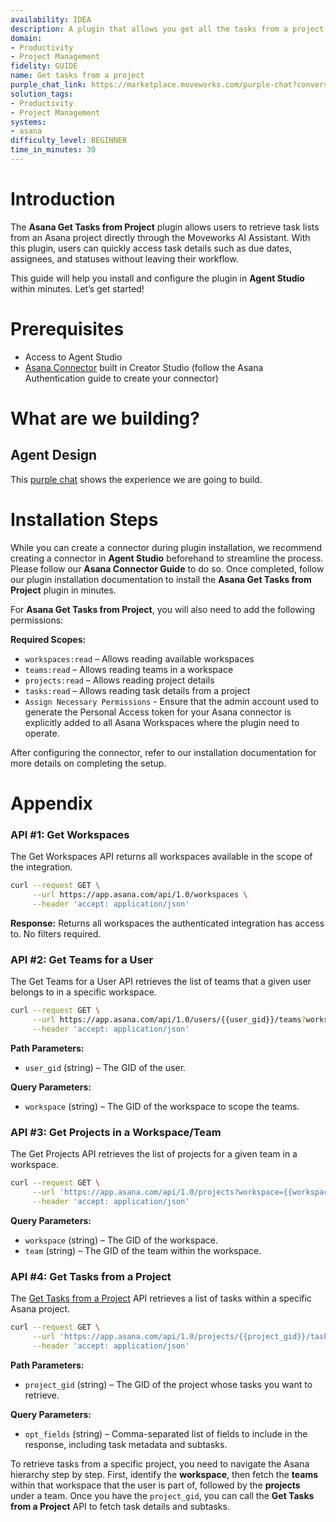 ```yaml
---
availability: IDEA
description: A plugin that allows you get all the tasks from a project.
domain:
- Productivity
- Project Management
fidelity: GUIDE
name: Get tasks from a project
purple_chat_link: https://marketplace.moveworks.com/purple-chat?conversation=%7B%22messages%22%3A%5B%7B%22role%22%3A%22user%22%2C%22parts%22%3A%5B%7B%22richText%22%3A%22Get+a+list+of+tasks+from+a+project%22%7D%5D%7D%2C%7B%22role%22%3A%22assistant%22%2C%22parts%22%3A%5B%7B%22reasoningSteps%22%3A%5B%7B%22status%22%3A%22success%22%2C%22richText%22%3A%22%3Cp+xmlns%3D%5C%22http%3A%2F%2Fwww.w3.org%2F1999%2Fxhtml%5C%22%3EYour+request+is+being+processed+for+the+%3Cb%3EQuantumFlow%3C%2Fb%3E+workspace.%3C%2Fp%3E%22%7D%5D%7D%2C%7B%22richText%22%3A%22%3Cp+xmlns%3D%5C%22http%3A%2F%2Fwww.w3.org%2F1999%2Fxhtml%5C%22%3ETo+continue%2C+I+need+you+to+select+which+team%E2%80%99s+project+tasks+you+want+to+view.+Here+are+your+available+teams%3A%3C%2Fp%3E%3Col+xmlns%3D%5C%22http%3A%2F%2Fwww.w3.org%2F1999%2Fxhtml%5C%22%3E%3Cli%3E%3Cb%3EMarketing+Team+-+USA%3C%2Fb%3E%3C%2Fli%3E%3Cli%3E%3Cb%3EMarketing+Team+-+India%3C%2Fb%3E%3C%2Fli%3E%3Cli%3E%3Cb%3EEngineering+Team+-+EMEA%3C%2Fb%3E%3C%2Fli%3E%3C%2Fol%3E%3Cp+xmlns%3D%5C%22http%3A%2F%2Fwww.w3.org%2F1999%2Fxhtml%5C%22%3E%3Cb%3EPlease+reply+with+the+number+of+the+team+you+want+to+view+tasks+for.%3C%2Fb%3E%3C%2Fp%3E%22%7D%5D%7D%2C%7B%22role%22%3A%22user%22%2C%22parts%22%3A%5B%7B%22richText%22%3A%221%22%7D%5D%7D%2C%7B%22role%22%3A%22assistant%22%2C%22parts%22%3A%5B%7B%22reasoningSteps%22%3A%5B%7B%22status%22%3A%22success%22%2C%22richText%22%3A%22%3Cp+xmlns%3D%5C%22http%3A%2F%2Fwww.w3.org%2F1999%2Fxhtml%5C%22%3EYou+have+selected+the+%3Cb%3EMarketing+Team+-+USA%3C%2Fb%3E+team.%3C%2Fp%3E%22%7D%5D%7D%2C%7B%22richText%22%3A%22%3Cp+xmlns%3D%5C%22http%3A%2F%2Fwww.w3.org%2F1999%2Fxhtml%5C%22%3ENow%2C+please+select+which+project+you+want+to+view+tasks+for.+Here+are+your+available+projects+in+this+team%3A%3C%2Fp%3E%3Col+xmlns%3D%5C%22http%3A%2F%2Fwww.w3.org%2F1999%2Fxhtml%5C%22%3E%3Cli%3E%3Cb%3EQ3+Marketing+Campaign%3C%2Fb%3E%3C%2Fli%3E%3Cli%3E%3Cb%3EProduct+Launch+v2%3C%2Fb%3E%3C%2Fli%3E%3Cli%3E%3Cb%3EInternal+Tooling%3C%2Fb%3E%3C%2Fli%3E%3C%2Fol%3E%3Cp+xmlns%3D%5C%22http%3A%2F%2Fwww.w3.org%2F1999%2Fxhtml%5C%22%3E%3Cb%3EReply+with+the+number+of+the+project+you+want+to+see+tasks+for.%3C%2Fb%3E%3C%2Fp%3E%22%7D%5D%7D%2C%7B%22role%22%3A%22user%22%2C%22parts%22%3A%5B%7B%22richText%22%3A%221%22%7D%5D%7D%2C%7B%22role%22%3A%22assistant%22%2C%22parts%22%3A%5B%7B%22reasoningSteps%22%3A%5B%7B%22status%22%3A%22success%22%2C%22richText%22%3A%22%3Cp+xmlns%3D%5C%22http%3A%2F%2Fwww.w3.org%2F1999%2Fxhtml%5C%22%3E%3Cb%3EResolved+Selection%3C%2Fb%3E%3C%2Fp%3E%3Cul+xmlns%3D%5C%22http%3A%2F%2Fwww.w3.org%2F1999%2Fxhtml%5C%22%3E%3Cli%3E%3Cb%3EWorkspace%3A%3C%2Fb%3E+QuantumFlow%3C%2Fli%3E%3Cli%3E%3Cb%3ETeam%3A%3C%2Fb%3E+Marketing+Team+-+USA%3C%2Fli%3E%3Cli%3E%3Cb%3EProject%3A%3C%2Fb%3E+Q3+Marketing+Campaign%3C%2Fli%3E%3C%2Ful%3E%22%7D%5D%7D%2C%7B%22richText%22%3A%22%3Cp+xmlns%3D%5C%22http%3A%2F%2Fwww.w3.org%2F1999%2Fxhtml%5C%22%3EHere+are+the+tasks+currently+in+this+project%3A%3C%2Fp%3E%3Col+xmlns%3D%5C%22http%3A%2F%2Fwww.w3.org%2F1999%2Fxhtml%5C%22%3E%3Cli%3E%3Cb%3EDevelop+social+media+strategy%3C%2Fb%3E%3Cbr+%2F%3E%3Cb%3EAssignee%3A%3C%2Fb%3E+Alice+Smith%3Cbr+%2F%3E%3Cb%3ECreated+at%3A%3C%2Fb%3E+2025-07-15%3Cbr+%2F%3E%3Cb%3EDue+on%3A%3C%2Fb%3E+2025-08-01%3Cbr+%2F%3E%3Cb%3ECompleted%3A%3C%2Fb%3E+No%3Cbr+%2F%3E%3Cb%3ENotes%3A%3C%2Fb%3E+Outline+key+platforms+and+content+pillars+for+Q3.%3C%2Fli%3E%3Cli%3E%3Cb%3EDraft+press+release+for+product+launch%3C%2Fb%3E%3Cbr+%2F%3E%3Cb%3EAssignee%3A%3C%2Fb%3E+Alice+Smith%3Cbr+%2F%3E%3Cb%3ECreated+at%3A%3C%2Fb%3E+2025-07-18%3Cbr+%2F%3E%3Cb%3EDue+on%3A%3C%2Fb%3E+2025-08-05%3Cbr+%2F%3E%3Cb%3ECompleted%3A%3C%2Fb%3E+No%3Cbr+%2F%3E%3Cb%3ENotes%3A%3C%2Fb%3E+Include+product+features+and+target+audience+benefits.%3C%2Fli%3E%3Cli%3E%3Cb%3ECoordinate+with+sales+for+lead+generation+assets%3C%2Fb%3E%3Cbr+%2F%3E%3Cb%3EAssignee%3A%3C%2Fb%3E+Alice+Smith%3Cbr+%2F%3E%3Cb%3ECreated+at%3A%3C%2Fb%3E+2025-07-20%3Cbr+%2F%3E%3Cb%3EDue+on%3A%3C%2Fb%3E+2025-08-10%3Cbr+%2F%3E%3Cb%3ECompleted%3A%3C%2Fb%3E+No%3Cbr+%2F%3E%3Cb%3ENotes%3A%3C%2Fb%3E+Ensure+assets+align+with+Q3+sales+targets.%3C%2Fli%3E%3C%2Fol%3E%3Cp+xmlns%3D%5C%22http%3A%2F%2Fww
solution_tags:
- Productivity
- Project Management
systems:
- asana
difficulty_level: BEGINNER
time_in_minutes: 30
---
```

# Introduction

The **Asana Get Tasks from Project** plugin allows users to retrieve task lists from an Asana project directly through the Moveworks AI Assistant. With this plugin, users can quickly access task details such as due dates, assignees, and statuses without leaving their workflow.

This guide will help you install and configure the plugin in **Agent Studio** within minutes. Let’s get started!

# Prerequisites

- Access to Agent Studio
- [Asana Connector](https://developer.moveworks.com/creator-studio/resources/connector?id=asana) built in Creator Studio (follow the Asana Authentication guide to create your connector)

# What are we building?

## Agent Design

This [purple chat](https://marketplace.moveworks.com/purple-chat?conversation=%7B%22messages%22%3A%5B%7B%22role%22%3A%22user%22%2C%22parts%22%3A%5B%7B%22richText%22%3A%22Get+a+list+of+tasks+from+a+project%22%7D%5D%7D%2C%7B%22role%22%3A%22assistant%22%2C%22parts%22%3A%5B%7B%22reasoningSteps%22%3A%5B%7B%22status%22%3A%22success%22%2C%22richText%22%3A%22%3Cp+xmlns%3D%5C%22http%3A%2F%2Fwww.w3.org%2F1999%2Fxhtml%5C%22%3EYour+request+is+being+processed+for+the+%3Cb%3EQuantumFlow%3C%2Fb%3E+workspace.%3C%2Fp%3E%22%7D%5D%7D%2C%7B%22richText%22%3A%22%3Cp+xmlns%3D%5C%22http%3A%2F%2Fwww.w3.org%2F1999%2Fxhtml%5C%22%3ETo+continue%2C+I+need+you+to+select+which+team%E2%80%99s+project+tasks+you+want+to+view.+Here+are+your+available+teams%3A%3C%2Fp%3E%3Col+xmlns%3D%5C%22http%3A%2F%2Fwww.w3.org%2F1999%2Fxhtml%5C%22%3E%3Cli%3E%3Cb%3EMarketing+Team+-+USA%3C%2Fb%3E%3C%2Fli%3E%3Cli%3E%3Cb%3EMarketing+Team+-+India%3C%2Fb%3E%3C%2Fli%3E%3Cli%3E%3Cb%3EEngineering+Team+-+EMEA%3C%2Fb%3E%3C%2Fli%3E%3C%2Fol%3E%3Cp+xmlns%3D%5C%22http%3A%2F%2Fwww.w3.org%2F1999%2Fxhtml%5C%22%3E%3Cb%3EPlease+reply+with+the+number+of+the+team+you+want+to+view+tasks+for.%3C%2Fb%3E%3C%2Fp%3E%22%7D%5D%7D%2C%7B%22role%22%3A%22user%22%2C%22parts%22%3A%5B%7B%22richText%22%3A%221%22%7D%5D%7D%2C%7B%22role%22%3A%22assistant%22%2C%22parts%22%3A%5B%7B%22reasoningSteps%22%3A%5B%7B%22status%22%3A%22success%22%2C%22richText%22%3A%22%3Cp+xmlns%3D%5C%22http%3A%2F%2Fwww.w3.org%2F1999%2Fxhtml%5C%22%3EYou+have+selected+the+%3Cb%3EMarketing+Team+-+USA%3C%2Fb%3E+team.%3C%2Fp%3E%22%7D%5D%7D%2C%7B%22richText%22%3A%22%3Cp+xmlns%3D%5C%22http%3A%2F%2Fwww.w3.org%2F1999%2Fxhtml%5C%22%3ENow%2C+please+select+which+project+you+want+to+view+tasks+for.+Here+are+your+available+projects+in+this+team%3A%3C%2Fp%3E%3Col+xmlns%3D%5C%22http%3A%2F%2Fwww.w3.org%2F1999%2Fxhtml%5C%22%3E%3Cli%3E%3Cb%3EQ3+Marketing+Campaign%3C%2Fb%3E%3C%2Fli%3E%3Cli%3E%3Cb%3EProduct+Launch+v2%3C%2Fb%3E%3C%2Fli%3E%3Cli%3E%3Cb%3EInternal+Tooling%3C%2Fb%3E%3C%2Fli%3E%3C%2Fol%3E%3Cp+xmlns%3D%5C%22http%3A%2F%2Fwww.w3.org%2F1999%2Fxhtml%5C%22%3E%3Cb%3EReply+with+the+number+of+the+project+you+want+to+see+tasks+for.%3C%2Fb%3E%3C%2Fp%3E%22%7D%5D%7D%2C%7B%22role%22%3A%22user%22%2C%22parts%22%3A%5B%7B%22richText%22%3A%221%22%7D%5D%7D%2C%7B%22role%22%3A%22assistant%22%2C%22parts%22%3A%5B%7B%22reasoningSteps%22%3A%5B%7B%22status%22%3A%22success%22%2C%22richText%22%3A%22%3Cp+xmlns%3D%5C%22http%3A%2F%2Fwww.w3.org%2F1999%2Fxhtml%5C%22%3E%3Cb%3EResolved+Selection%3C%2Fb%3E%3C%2Fp%3E%3Cul+xmlns%3D%5C%22http%3A%2F%2Fwww.w3.org%2F1999%2Fxhtml%5C%22%3E%3Cli%3E%3Cb%3EWorkspace%3A%3C%2Fb%3E+QuantumFlow%3C%2Fli%3E%3Cli%3E%3Cb%3ETeam%3A%3C%2Fb%3E+Marketing+Team+-+USA%3C%2Fli%3E%3Cli%3E%3Cb%3EProject%3A%3C%2Fb%3E+Q3+Marketing+Campaign%3C%2Fli%3E%3C%2Ful%3E%22%7D%5D%7D%2C%7B%22richText%22%3A%22%3Cp+xmlns%3D%5C%22http%3A%2F%2Fwww.w3.org%2F1999%2Fxhtml%5C%22%3EHere+are+the+tasks+currently+in+this+project%3A%3C%2Fp%3E%3Col+xmlns%3D%5C%22http%3A%2F%2Fwww.w3.org%2F1999%2Fxhtml%5C%22%3E%3Cli%3E%3Cb%3EDevelop+social+media+strategy%3C%2Fb%3E%3Cbr+%2F%3E%3Cb%3EAssignee%3A%3C%2Fb%3E+Alice+Smith%3Cbr+%2F%3E%3Cb%3ECreated+at%3A%3C%2Fb%3E+2025-07-15%3Cbr+%2F%3E%3Cb%3EDue+on%3A%3C%2Fb%3E+2025-08-01%3Cbr+%2F%3E%3Cb%3ECompleted%3A%3C%2Fb%3E+No%3Cbr+%2F%3E%3Cb%3ENotes%3A%3C%2Fb%3E+Outline+key+platforms+and+content+pillars+for+Q3.%3C%2Fli%3E%3Cli%3E%3Cb%3EDraft+press+release+for+product+launch%3C%2Fb%3E%3Cbr+%2F%3E%3Cb%3EAssignee%3A%3C%2Fb%3E+Alice+Smith%3Cbr+%2F%3E%3Cb%3ECreated+at%3A%3C%2Fb%3E+2025-07-18%3Cbr+%2F%3E%3Cb%3EDue+on%3A%3C%2Fb%3E+2025-08-05%3Cbr+%2F%3E%3Cb%3ECompleted%3A%3C%2Fb%3E+No%3Cbr+%2F%3E%3Cb%3ENotes%3A%3C%2Fb%3E+Include+product+features+and+target+audience+benefits.%3C%2Fli%3E%3Cli%3E%3Cb%3ECoordinate+with+sales+for+lead+generation+assets%3C%2Fb%3E%3Cbr+%2F%3E%3Cb%3EAssignee%3A%3C%2Fb%3E+Alice+Smith%3Cbr+%2F%3E%3Cb%3ECreated+at%3A%3C%2Fb%3E+2025-07-20%3Cbr+%2F%3E%3Cb%3EDue+on%3A%3C%2Fb%3E+2025-08-10%3Cbr+%2F%3E%3Cb%3ECompleted%3A%3C%2Fb%3E+No%3Cbr+%2F%3E%3Cb%3ENotes%3A%3C%2Fb%3E+Ensure+assets+align+with+Q3+sales+targets.%3C%2Fli%3E%3C%2Fol%3E%3Cp+xmlns%3D%5C%22http%3A%2F%2Fww) shows the experience we are going to build.

# Installation Steps

While you can create a connector during plugin installation, we recommend creating a connector in **Agent Studio** beforehand to streamline the process. Please follow our **Asana Connector Guide** to do so. Once completed, follow our plugin installation documentation to install the **Asana Get Tasks from Project** plugin in minutes.

For **Asana Get Tasks from Project**, you will also need to add the following permissions:

**Required Scopes:**

- `workspaces:read` – Allows reading available workspaces
- `teams:read` – Allows reading teams in a workspace
- `projects:read` – Allows reading project details
- `tasks:read` – Allows reading task details from a project
- `Assign Necessary Permissions` - Ensure that the admin account used to generate the Personal Access token for your Asana connector is explicitly added to all Asana Workspaces where the plugin need to operate.

After configuring the connector, refer to our installation documentation for more details on completing the setup.

# Appendix

### **API #1: Get Workspaces**

The Get Workspaces API returns all workspaces available in the scope of the integration.

```bash
curl --request GET \
     --url https://app.asana.com/api/1.0/workspaces \
     --header 'accept: application/json'
```

**Response:** Returns all workspaces the authenticated integration has access to. No filters required.

### **API #2: Get Teams for a User**

The Get Teams for a User API retrieves the list of teams that a given user belongs to in a specific workspace.

```bash
curl --request GET \
     --url https://app.asana.com/api/1.0/users/{{user_gid}}/teams?workspace={{workspace_gid}} \
     --header 'accept: application/json'
```

**Path Parameters:**

- `user_gid` (string) – The GID of the user.

**Query Parameters:**

- `workspace` (string) – The GID of the workspace to scope the teams.

### **API #3: Get Projects in a Workspace/Team**

The Get Projects API retrieves the list of projects for a given team in a workspace.

```bash
curl --request GET \
     --url 'https://app.asana.com/api/1.0/projects?workspace={{workspace_gid}}&team={{team_gid}}' \
     --header 'accept: application/json'
```

**Query Parameters:**

- `workspace` (string) – The GID of the workspace.
- `team` (string) – The GID of the team within the workspace.

### **API #4: Get Tasks from a Project**

The [Get Tasks from a Project](https://developers.asana.com/reference/gettasksforproject) API retrieves a list of tasks within a specific Asana project.

```bash
curl --request GET \
     --url 'https://app.asana.com/api/1.0/projects/{{project_gid}}/tasks?opt_fields=gid,name,notes,assignee.gid,assignee.name,assignee.email,completed,completed_at,created_at,modified_at,due_on,start_on,projects.name,tags.name,followers.name,workspace.name,dependencies.name,dependents.name,subtasks.name,subtasks.completed,subtasks.assignee.name,subtasks.due_on,subtasks.notes' \
     --header 'accept: application/json'
```

**Path Parameters:**

- `project_gid` (string) – The GID of the project whose tasks you want to retrieve.

**Query Parameters:**

- `opt_fields` (string) – Comma-separated list of fields to include in the response, including task metadata and subtasks.

To retrieve tasks from a specific project, you need to navigate the Asana hierarchy step by step. First, identify the **workspace**, then fetch the **teams** within that workspace that the user is part of, followed by the **projects** under a team. Once you have the `project_gid`, you can call the **Get Tasks from a Project** API to fetch task details and subtasks.